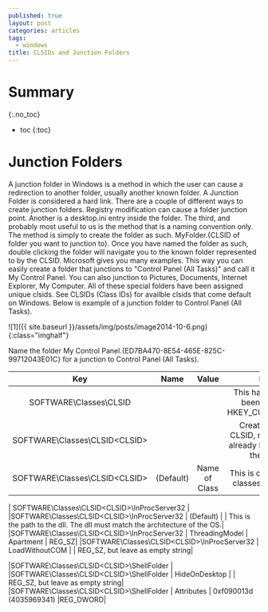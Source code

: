 ```yaml
---
published: true
layout: post
categories: articles
tags:
  - windows
title: CLSIDs and Junction Folders
---
```

# Summary
{:.no_toc}

* toc
{:toc}

# Junction Folders

A junction folder in Windows is a method in which the user can cause a redirection to another folder, usually another known folder. A Junction Folder is considered a hard link. There are a couple of different ways to create junction folders. Registry modification can cause a folder junction point. Another is a desktop.ini entry inside the folder. The third, and probably most useful to us is the method that is a naming convention only. The method is simply to create the folder as such. MyFolder.{CLSID of folder you want to junction to}. Once you have named the folder as such, double clicking the folder will navigate you to the known folder represented to by the CLSID. Microsoft gives you many examples. This way you can easily create a folder that junctions to "Control Panel (All Tasks)" and call it My Control Panel. You can also junction to Pictures, Documents, Internet Explorer, My Computer. All of these special folders have been assigned unique clsids. See CLSIDs (Class IDs) for availble clsids that come default on Windows. Below is example of a junction folder to Control Panel (All Tasks).

![1]({{ site.baseurl }}/assets/img/posts/image2014-10-6.png){:class="imghalf"}

Name the folder My Control Panel.{ED7BA470-8E54-465E-825C-99712043E01C} for a junction to Control Panel (All Tasks).


| Key                                          | Name          | Value         | Notes         |
| :----------: | :-----------: | :-----------: | :-----------: |
| SOFTWARE\Classes\CLSID                       | |                              | This has not always been created in HKEY_CURRENT_USER |
| SOFTWARE\Classes\CLSID\<CLSID> | | | Create your own CLSID, not one that is already being used on the system |
| SOFTWARE\Classes\CLSID\<CLSID>|(Default)|Name of Class|This is optional. Many classes have names |
  	  	  	 
| SOFTWARE\Classes\CLSID\<CLSID>\InProcServer32 |
|SOFTWARE\Classes\CLSID\<CLSID>\InProcServer32 | (Default) |	<Path To Dll> |	This is the path to the dll. The dll must match the architecture of the OS.|
|SOFTWARE\Classes\CLSID\<CLSID>\InProcServer32 |	ThreadingModel |	Apartment |	REG_SZ|
|SOFTWARE\Classes\CLSID\<CLSID>\InProcServer32 |	LoadWithoutCOM 	 | |	REG_SZ, but leave as empty string|
  	  	  	 
|SOFTWARE\Classes\CLSID\<CLSID>\ShellFolder |	  	  	 
|SOFTWARE\Classes\CLSID\<CLSID>\ShellFolder |	HideOnDesktop |	|  	REG_SZ, but leave as empty string|
|SOFTWARE\Classes\CLSID\<CLSID>\ShellFolder |	Attributes |	0xf090013d (4035969341) 	|REG_DWORD|
